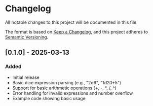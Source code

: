 # Changelog
All notable changes to this project will be documented in this file.

The format is based on [Keep a Changelog](https://keepachangelog.com/en/1.0.0/),
and this project adheres to [Semantic Versioning](https://semver.org/spec/v2.0.0.html).

## [0.1.0] - 2025-03-13
### Added
- Initial release
- Basic dice expression parsing (e.g., "2d6", "1d20+5")
- Support for basic arithmetic operations (+, -, *, /, ^)
- Error handling for invalid expressions and number overflow
- Example code showing basic usage 